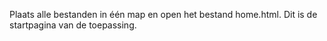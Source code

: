 Plaats alle bestanden in één map en open het bestand home.html. Dit is de startpagina van de toepassing.
